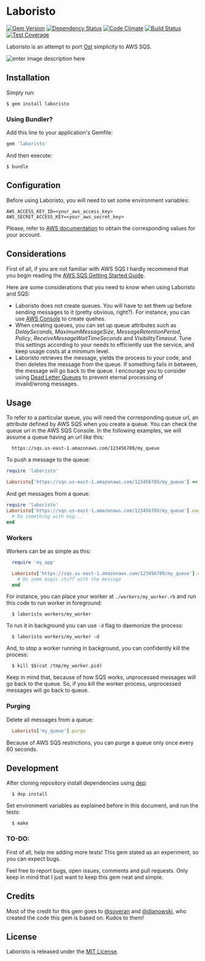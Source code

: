 # Laboristo

[![Gem Version](https://badge.fury.io/rb/laboristo.svg)][gem]
[![Dependency Status](https://gemnasium.com/matiasow/laboristo.svg)][gemnasium]
[![Code Climate](https://codeclimate.com/github/matiasow/laboristo/badges/gpa.svg)][codeclimate]
[![Build Status](https://travis-ci.org/matiasow/laboristo.svg?branch=master)][travis]
[![Test Coverage](https://codeclimate.com/github/matiasow/laboristo/badges/coverage.svg)][codeclimate]

[gem]: http://badge.fury.io/rb/laboristo
[gemnasium]: https://gemnasium.com/matiasow/laboristo
[codeclimate]: https://codeclimate.com/github/matiasow/laboristo
[travis]: https://travis-ci.org/matiasow/laboristo

Laboristo is an attempt to port [Ost](https://github.com/soveran/ost) simplicity to AWS SQS.

![enter image description here](http://i.imgur.com/F6ZZNrx.jpg)

## Installation

Simply run:

	$ gem install laboristo

### Using Bundler?

Add this line to your application's Gemfile:

```ruby
gem 'laboristo'
```

And then execute:

    $ bundle


## Configuration

Before using Laboristo, you will need to set some environment variables:

	AWS_ACCESS_KEY_ID=<your_aws_access_key>
	AWS_SECRET_ACCESS_KEY=<your_aws_secret_key>

Please, refer to [AWS documentation](%28http://docs.aws.amazon.com/AWSSimpleQueueService/latest/SQSGettingStartedGuide/AWSCredentials.html%29) to obtain the corresponding values for your account.

## Considerations

First of all, if you are not familiar with AWS SQS I hardly recommend that you begin reading the [AWS SQS Getting Started Guide](http://docs.aws.amazon.com/AWSSimpleQueueService/latest/SQSGettingStartedGuide/Welcome.html).

Here are some considerations that you need to know when using Laboristo and SQS:

 - Laboristo does not create queues. You will have to set them up before sending messages to it (pretty obvious, right?). For instance, you can use [AWS Console](http://console.aws.amazon.com/) to create quehes.
 - When creating queues, you can set up queue attributes such as *DelaySeconds*, *MaximumMessageSize*, *MessageRetentionPeriod*, *Policy*, *ReceiveMessageWaitTimeSeconds* and *VisibilityTimeout*. Tune this settings according to your needs to efficiently use the service, and keep usage costs at a minimum level.
 - Laboristo retrieves the message, yields the process to your code, and then deletes the message from the queue. If something fails in between, the message will go back to the queue. I encourage you to consider using [Dead Letter Queues](http://docs.aws.amazon.com/AWSSimpleQueueService/latest/SQSDeveloperGuide/SQSDeadLetterQueue.html) to prevent eternal processing of invalid/wrong messages.

## Usage

To refer to a particular queue, you will need the corresponding queue url, an attribute defined by AWS SQS when you create a queue. You can check the queue url in the AWS SQS Console. In the following examples, we will assume a queue having an url like this:

```
  https://sqs.us-east-1.amazonaws.com/123456789/my_queue
```

To push a message to the queue:

```ruby
require 'laboristo'

Laboristo['https://sqs.us-east-1.amazonaws.com/123456789/my_queue'] << 'some message'
```

And get messages from a queue:
```ruby
require 'laboristo'
Laboristo['https://sqs.us-east-1.amazonaws.com/123456789/my_queue'].each do |msg|
  # Do something with msg...
end
```

### Workers

Workers can be as simple as this:

```ruby
  require 'my_app'

  Laboristo['https://sqs.us-east-1.amazonaws.com/123456789/my_queue'].each do |message|
    # Do some magic stuff with the message
  end
```

For instance, you can place your worker at ```./workers/my_worker.rb``` and run this code to run worker in foreground:

```
  $ laboristo workers/my_worker
```

To run it in background you can use ```-d``` flag to daemonize the process:

```
  $ laboristo workers/my_worker -d
```

And, to stop a worker running in background, you can confidently kill the process:

```
  $ kill $$(cat /tmp/my_worker.pid)
```

Keep in mind that, because of how SQS works, unprocessed messages will go back to the queue. So, if you kill the worker process, unprocessed messages will go back to queue.

### Purging

Delete all messages from a queue:

```ruby
  Laboristo['my_queue'].purge
```

Because of AWS SQS restrictions, you can purge a queue only once every 60 seconds.

## Development

After cloning repository install dependencies using [dep](https://github.com/cyx/dep):

```
  $ dep install
```

Set environment variables as explained before in this document, and run the tests:

```
  $ make
```

### TO-DO:

First of all, help me adding more tests! This gem stated as an experiment, so you can expect bugs.

Feel free to report bugs, open issues, comments and pull requests. Only keep in mind that I just want to keep this gem neat and simple.

## Credits

Most of the credit for this gem goes to [@soveran](https://github.com/soveran/ost) and [@djanowski](https://github.com/djanowski/ost-bin), who created the code this gem is based on. Kudos to them!

## License
Laboristo is released under the [MIT License](http://www.opensource.org/licenses/MIT).
